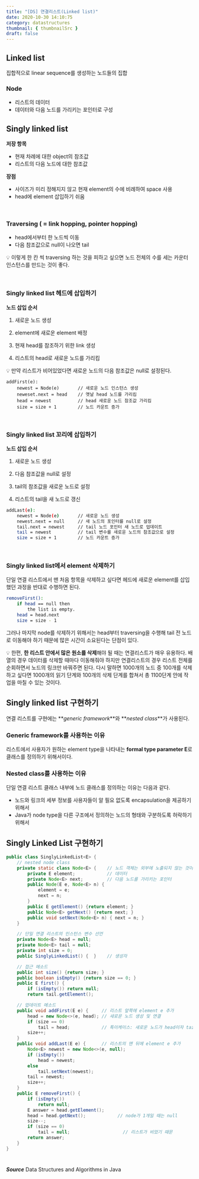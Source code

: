 ```yaml
---
title: "[DS] 연결리스트(Linked list)"
date: 2020-10-30 14:10:75
category: datastructures
thumbnail: { thumbnailSrc }
draft: false
---
```

## Linked list

집합적으로 linear sequence를 생성하는 노드들의 집합

### Node

-   리스트의 데이터
-   데이터와 다음 노드를 가리키는 포인터로 구성


## Singly linked list

**저장 항목**

-   현재 차례에 대한 object의 참조값
-   리스트의 다음 노드에 대한 참조값

**장점**

-   사이즈가 미리 정해지지 않고 현재 element의 수에 비례하여 space 사용
-   head에 element 삽입하기 쉬움

<br/>

### Traversing ( = link hopping, pointer hopping)

-   head에서부터 한 노드씩 이동
-   다음 참조값으로 null이 나오면 tail

💡 이렇게 한 칸 씩 traversing 하는 것을 피하고 싶으면 노드 전체의 수를 세는 카운터 인스턴스를 만드는 것이 좋다.

<br/>

### Singly linked list 헤드에 삽입하기

**노드 삽입 순서**

1. 새로운 노드 생성

2. element에 새로운 element 배정

3. 현재 head를 참조하기 위한 link 생성

4. 리스트의 head로 새로운 노드를 가리킴

💡 만약 리스트가 비어있었다면 새로운 노드의 다음 참조값은 null로 설정된다.


```
addFirst(e):
    newest = Node(e)       // 새로운 노드 인스턴스 생성
    neweset.next = head    // 옛날 head 노드를 가리킴
    head = newest          // head 새로운 노드 참조값 가리킴
    size = size + 1        // 노드 카운트 증가
```

<br/>

### Singly linked list 꼬리에 삽입하기

**노드 삽입 순서**

1. 새로운 노드 생성

2. 다음 참조값을 null로 설정

3. tail의 참조값을 새로운 노드로 설정

4. 리스트의 tail을 새 노드로 갱신


```sh
addLast(e):
    newest = Node(e)       // 새로운 노드 생성
    newest.next = null     // 새 노드의 포인터를 null로 설정
    tail.next = newest     // tail 노드 포인터 새 노드로 업데이트
    tail = newest          // tail 변수를 새로운 노드의 참조값으로 설정 
    size = size + 1        // 노드 카운트 증가
```

<br/>

### Singly linked list에서 element 삭제하기

단일 연결 리스트에서 맨 처음 항목을 삭제하고 싶다면 헤드에 새로운 element를 삽입했던 과정을 반대로 수행하면 된다.

```sh
removeFirst():
    if head == null then
        the list is empty.
    head = head.next
    size = size - 1
```

 그러나 마지막 node를 삭제하기 위해서는 head부터 traversing을 수행해 tail 전 노드로 이동해야 하기 때문에 많은 시간이 소요된다는 단점이 있다. 
<br/>

 💡 한편, **한 리스트 안에서 많은 원소를 삭제**해야 될 때는 연결리스트가 매우 유용하다. 배열의 경우 데이터를 삭제할 때마다 이동해줘야 하지만 연결리스트의 경우 리스트 전체를 순회하면서 노드의 링크만 바꿔주면 된다. 다시 말하면 1000개의 노드 중 100개를 삭제하고 싶다면 1000개의 읽기 단계와 100개의 삭제 단계를 합쳐서 총 1100단계 안에 작업을 마칠 수 있는 것이다. 



## Singly linked list 구현하기

연결 리스트를 구현에는 **_generic framework_**와 **_nested class_**가 사용된다.

### G**eneric framework를 사용하는 이유**


리스트에서 사용자가 원하는 element type을 나타내는 **formal type parameter E**로 클래스를 정의하기 위해서이다.

### Nested class를 사용하는 이유



단일 연결 리스트 클래스 내부에 노드 클래스를 정의하는 이유는 다음과 같다.

-   노드와 링크의 세부 정보를 사용자들이 알 필요 없도록 encapsulation을 제공하기 위해서
-   Java가 node type을 다른 구조에서 정의하는 노드의 형태와 구분하도록 허락하기 위해서

## Singly Linked List 구현하기



```java
public class SinglyLinkedList<E> {
    // nested node class
    private static class Node<E> {    // 노드 객체는 외부에 노출되지 않는 것이 좋으므로 private으로 지정
        private E element;            // 데이터
        private Node<E> next;         // 다음 노드를 가리키는 포인터
        public Node(E e, Node<E> n) {
            element = e;
            next = n;
        }
        public E getElement() {return element; }
        public Node<E> getNext() {return next; }
        public void setNext(Node<E> n) { next = n; }
    }

    // 단일 연결 리스트의 인스턴스 변수 선언
    private Node<E> head = null;
    private Node<E> tail = null;
    private int size = 0;
    public SinglyLinkedList() {  }    // 생성자

    // 접근 메소드
    public int size() {return size; }
    public boolean isEmpty() {return size == 0; }
    public E first() {
        if (isEmpty()) return null;
        return tail.getElement();

    // 업데이트 메소드
    public void addFirst(E e) {     // 리스트 앞쪽에 element e 추가
        head = new Node<>(e, head); // 새로운 노드 생성 및 연결
        if (size == 0)
            tail = head;            // 특이케이스: 새로운 노드가 head이자 tail
        size++;
    }
    public void addLast(E e) {      // 리스트의 맨 뒤에 element e 추가
        Node<E> newest = new Node<>(e, null);
        if (isEmpty())
            head = newest;
        else
            tail.setNext(newest);
        tail = newest;
        size++;
    }
    public E removeFirst() {
        if (isEmpty()) 
            return null;
        E answer = head.getElement();
        head = head.getNext();            // node가 1개일 때는 null
        size--;        
        if (size == 0)
            tail = null;                    // 리스트가 비었기 때문
        return answer;
    }
}
```

#

***Source***
Data Structures and Algorithms in Java

